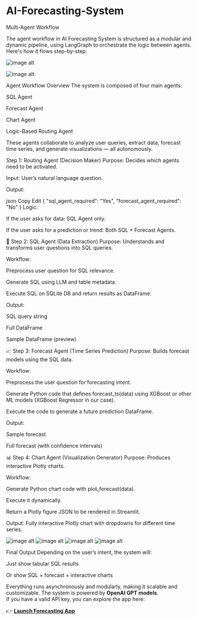 # AI-Forecasting-System
Multi-Agent Workflow

The agent workflow in  AI Forecasting System is structured as a modular and dynamic pipeline, using LangGraph to orchestrate the logic between agents. Here's how it flows step-by-step:

![image alt](https://github.com/boprosv/AI-Forecasting-System/blob/main/Screenshot%202025-06-13%20111203.png?raw=true)


![image alt](https://github.com/boprosv/AI-Forecasting-System/blob/main/Screenshot%202025-06-13%20114018.png?raw=true)

Agent Workflow Overview
The system is composed of four main agents:

SQL Agent

Forecast Agent

Chart Agent

Logic-Based Routing Agent

These agents collaborate to analyze user queries, extract data, forecast time series, and generate visualizations — all autonomously.

 Step 1: Routing Agent (Decision Maker)
Purpose: Decides which agents need to be activated.

Input: User’s natural language question.

Output:

json
Copy
Edit
{
  "sql_agent_required": "Yes",
  "forecast_agent_required": "No"
}
Logic:

If the user asks for data: SQL Agent only.

If the user asks for a prediction or trend: Both SQL + Forecast Agents.

🧾 Step 2: SQL Agent (Data Extraction)
Purpose: Understands and transforms user questions into SQL queries.

Workflow:

Preprocess user question for SQL relevance.

Generate SQL using LLM and table metadata.

Execute SQL on SQLite DB and return results as DataFrame.

Output:

SQL query string

Full DataFrame

Sample DataFrame (preview)

📈 Step 3: Forecast Agent (Time Series Prediction)
Purpose: Builds forecast models using the SQL data.

Workflow:

Preprocess the user question for forecasting intent.

Generate Python code that defines forecast_ts(data) using XGBoost or other ML models (XGBoost Regressor in our case).

Execute the code to generate a future prediction DataFrame.

Output:

Sample forecast

Full forecast (with confidence intervals)

📊 Step 4: Chart Agent (Visualization Generator)
Purpose: Produces interactive Plotly charts.

Workflow:

Generate Python chart code with plot_forecast(data).

Execute it dynamically.

Return a Plotly figure JSON to be rendered in Streamlit.

Output: Fully interactive Plotly chart with dropdowns for different time series.


![image alt](https://github.com/boprosv/AI-Forecasting-System/blob/main/Screenshot%202025-06-13%20120531.png?raw=true)
![image alt](https://github.com/boprosv/AI-Forecasting-System/blob/main/Screenshot%202025-06-13%20114534.png?raw=true)
![image alt](https://github.com/boprosv/AI-Forecasting-System/blob/main/Screenshot%202025-06-13%20114336.png?raw=true)
![image alt](https://github.com/boprosv/AI-Forecasting-System/blob/main/Screenshot%202025-06-13%20114433.png?raw=true)

Final Output
Depending on the user’s intent, the system will:

Just show tabular SQL results

Or show SQL + forecast + interactive charts

Everything runs asynchronously and modularly, making it scalable and customizable.
The system is powered by **OpenAI GPT models**.  
If you have a valid API key, you can explore the app here:

👉 [**Launch Forecasting App**](https://ai-forecast-app.streamlit.app/)


